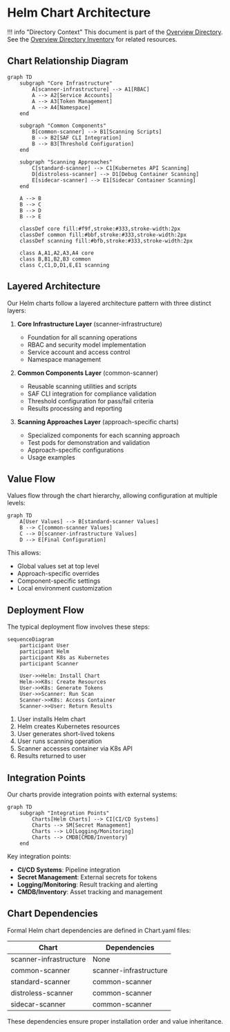 # Helm Chart Architecture

!!! info "Directory Context"
    This document is part of the [Overview Directory](index.md). See the [Overview Directory Inventory](inventory.md) for related resources.

## Chart Relationship Diagram

```mermaid
graph TD
    subgraph "Core Infrastructure"
        A[scanner-infrastructure] --> A1[RBAC]
        A --> A2[Service Accounts]
        A --> A3[Token Management]
        A --> A4[Namespace]
    end
    
    subgraph "Common Components"
        B[common-scanner] --> B1[Scanning Scripts]
        B --> B2[SAF CLI Integration]
        B --> B3[Threshold Configuration]
    end
    
    subgraph "Scanning Approaches"
        C[standard-scanner] --> C1[Kubernetes API Scanning]
        D[distroless-scanner] --> D1[Debug Container Scanning]
        E[sidecar-scanner] --> E1[Sidecar Container Scanning]
    end
    
    A --> B
    B --> C
    B --> D
    B --> E

    classDef core fill:#f9f,stroke:#333,stroke-width:2px
    classDef common fill:#bbf,stroke:#333,stroke-width:2px
    classDef scanning fill:#bfb,stroke:#333,stroke-width:2px
    
    class A,A1,A2,A3,A4 core
    class B,B1,B2,B3 common
    class C,C1,D,D1,E,E1 scanning
```

## Layered Architecture

Our Helm charts follow a layered architecture pattern with three distinct layers:

1. **Core Infrastructure Layer** (scanner-infrastructure)
   - Foundation for all scanning operations
   - RBAC and security model implementation
   - Service account and access control
   - Namespace management

2. **Common Components Layer** (common-scanner)
   - Reusable scanning utilities and scripts
   - SAF CLI integration for compliance validation
   - Threshold configuration for pass/fail criteria
   - Results processing and reporting

3. **Scanning Approaches Layer** (approach-specific charts)
   - Specialized components for each scanning approach
   - Test pods for demonstration and validation
   - Approach-specific configurations
   - Usage examples

## Value Flow

Values flow through the chart hierarchy, allowing configuration at multiple levels:

```mermaid
graph TD
    A[User Values] --> B[standard-scanner Values]
    B --> C[common-scanner Values]
    C --> D[scanner-infrastructure Values]
    D --> E[Final Configuration]
```

This allows:
- Global values set at top level
- Approach-specific overrides
- Component-specific settings
- Local environment customization

## Deployment Flow

The typical deployment flow involves these steps:

```mermaid
sequenceDiagram
    participant User
    participant Helm
    participant K8s as Kubernetes
    participant Scanner
    
    User->>Helm: Install Chart
    Helm->>K8s: Create Resources
    User->>K8s: Generate Tokens
    User->>Scanner: Run Scan
    Scanner->>K8s: Access Container
    Scanner->>User: Return Results
```

1. User installs Helm chart
2. Helm creates Kubernetes resources
3. User generates short-lived tokens
4. User runs scanning operation
5. Scanner accesses container via K8s API
6. Results returned to user

## Integration Points

Our charts provide integration points with external systems:

```mermaid
graph TD
    subgraph "Integration Points"
        Charts[Helm Charts] --> CI[CI/CD Systems]
        Charts --> SM[Secret Management]
        Charts --> LO[Logging/Monitoring]
        Charts --> CMDB[CMDB/Inventory]
    end
```

Key integration points:
- **CI/CD Systems**: Pipeline integration
- **Secret Management**: External secrets for tokens
- **Logging/Monitoring**: Result tracking and alerting
- **CMDB/Inventory**: Asset tracking and management

## Chart Dependencies

Formal Helm chart dependencies are defined in Chart.yaml files:

| Chart | Dependencies |
|-------|-------------|
| scanner-infrastructure | None |
| common-scanner | scanner-infrastructure |
| standard-scanner | common-scanner |
| distroless-scanner | common-scanner |
| sidecar-scanner | common-scanner |

These dependencies ensure proper installation order and value inheritance.